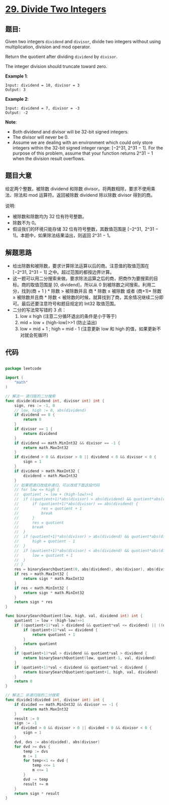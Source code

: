 # [29. Divide Two Integers](https://leetcode.com/problems/divide-two-integers/)


## 题目:

Given two integers `dividend` and `divisor`, divide two integers without using multiplication, division and mod operator.

Return the quotient after dividing `dividend` by `divisor`.

The integer division should truncate toward zero.

**Example 1**:

    Input: dividend = 10, divisor = 3
    Output: 3

**Example 2**:

    Input: dividend = 7, divisor = -3
    Output: -2

**Note**:

- Both dividend and divisor will be 32-bit signed integers.
- The divisor will never be 0.
- Assume we are dealing with an environment which could only store integers within the 32-bit signed integer range: [−2^31, 2^31 − 1]. For the purpose of this problem, assume that your function returns 2^31 − 1 when the division result overflows.


## 题目大意

给定两个整数，被除数 dividend 和除数 divisor。将两数相除，要求不使用乘法、除法和 mod 运算符。返回被除数 dividend 除以除数 divisor 得到的商。

说明:

- 被除数和除数均为 32 位有符号整数。
- 除数不为 0。
- 假设我们的环境只能存储 32 位有符号整数，其数值范围是 [−2^31,  2^31 − 1]。本题中，如果除法结果溢出，则返回 2^31 − 1。


## 解题思路

- 给出除数和被除数，要求计算除法运算以后的商。注意值的取值范围在 [−2^31, 2^31 − 1] 之中。超过范围的都按边界计算。
- 这一题可以用二分搜索来做。要求除法运算之后的商，把商作为要搜索的目标。商的取值范围是 [0, dividend]，所以从 0 到被除数之间搜索。利用二分，找到(商 + 1 ) * 除数 > 被除数并且 商 * 除数 ≤ 被除数 或者 (商+1)* 除数 ≥ 被除数并且商 * 除数 < 被除数的时候，就算找到了商，其余情况继续二分即可。最后还要注意符号和题目规定的 Int32 取值范围。
- 二分的写法常写错的 3 点：
    1. low ≤ high (注意二分循环退出的条件是小于等于)
    2. mid = low + (high-low)>>1 (防止溢出)
    3. low = mid + 1 ; high = mid - 1 (注意更新 low 和 high 的值，如果更新不对就会死循环)

## 代码

```go

package leetcode

import (
	"math"
)

// 解法一 递归版的二分搜索
func divide(dividend int, divisor int) int {
	sign, res := -1, 0
	// low, high := 0, abs(dividend)
	if dividend == 0 {
		return 0
	}
	if divisor == 1 {
		return dividend
	}
	if dividend == math.MinInt32 && divisor == -1 {
		return math.MaxInt32
	}
	if dividend > 0 && divisor > 0 || dividend < 0 && divisor < 0 {
		sign = 1
	}
	if dividend > math.MaxInt32 {
		dividend = math.MaxInt32
	}
	// 如果把递归改成非递归，可以改成下面这段代码
	// for low <= high {
	// 	quotient := low + (high-low)>>1
	// 	if ((quotient+1)*abs(divisor) > abs(dividend) && quotient*abs(divisor) <= abs(dividend)) || ((quotient+1)*abs(divisor) >= abs(dividend) && quotient*abs(divisor) < abs(dividend)) {
	// 		if (quotient+1)*abs(divisor) == abs(dividend) {
	// 			res = quotient + 1
	// 			break
	// 		}
	// 		res = quotient
	// 		break
	// 	}
	// 	if (quotient+1)*abs(divisor) > abs(dividend) && quotient*abs(divisor) > abs(dividend) {
	// 		high = quotient - 1
	// 	}
	// 	if (quotient+1)*abs(divisor) < abs(dividend) && quotient*abs(divisor) < abs(dividend) {
	// 		low = quotient + 1
	// 	}
	// }
	res = binarySearchQuotient(0, abs(dividend), abs(divisor), abs(dividend))
	if res > math.MaxInt32 {
		return sign * math.MaxInt32
	}
	if res < math.MinInt32 {
		return sign * math.MinInt32
	}
	return sign * res
}

func binarySearchQuotient(low, high, val, dividend int) int {
	quotient := low + (high-low)>>1
	if ((quotient+1)*val > dividend && quotient*val <= dividend) || ((quotient+1)*val >= dividend && quotient*val < dividend) {
		if (quotient+1)*val == dividend {
			return quotient + 1
		}
		return quotient
	}
	if (quotient+1)*val > dividend && quotient*val > dividend {
		return binarySearchQuotient(low, quotient-1, val, dividend)
	}
	if (quotient+1)*val < dividend && quotient*val < dividend {
		return binarySearchQuotient(quotient+1, high, val, dividend)
	}
	return 0
}

// 解法二 非递归版的二分搜索
func divide1(divided int, divisor int) int {
	if divided == math.MinInt32 && divisor == -1 {
		return math.MaxInt32
	}
	result := 0
	sign := -1
	if divided > 0 && divisor > 0 || divided < 0 && divisor < 0 {
		sign = 1
	}
	dvd, dvs := abs(divided), abs(divisor)
	for dvd >= dvs {
		temp := dvs
		m := 1
		for temp<<1 <= dvd {
			temp <<= 1
			m <<= 1
		}
		dvd -= temp
		result += m
	}
	return sign * result
}


```

